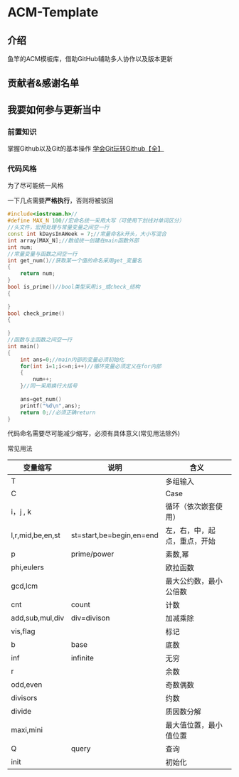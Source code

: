 # ACM-Template

## 介绍

鱼竿的ACM模板库，借助GitHub辅助多人协作以及版本更新

## 贡献者&感谢名单



## 我要如何参与更新当中

### 前置知识

掌握Github以及Git的基本操作
[学会Git玩转Github【全】](https://www.bilibili.com/video/BV1Xx411m7kn?p=5)

### 代码风格

为了尽可能统一风格

一下几点需要**严格执行**，否则将被驳回

```c++
#include<iostream.h>//
#define MAX_N 100//宏命名统一采用大写（可使用下划线对单词区分）
//头文件，宏预处理与常量变量之间空一行
const int kDaysInAWeek = 7;//常量命名k开头，大小写混合
int array[MAX_N];//数组统一创建在main函数外部
int num;
//常量变量与函数之间空一行
int get_num()//获取某一个值的命名采用get_变量名
{
    return num;
}
bool is_prime()//bool类型采用is_或check_结构
{
    
}
bool check_prime()
{
    
}
//函数与主函数之间空一行
int main()
{
    int ans=0;//main内部的变量必须初始化
    for(int i=1;i<=n;i++)//循环变量必须定义在for内部
    {
        num++;
    }//同一采用换行大括号
    
    ans=get_num()
    printf("%d\n",ans);
    return 0;//必须正确return
}
```

代码命名需要尽可能减少缩写，必须有具体意义(常见用法除外)

常见用法

| 变量缩写         | 说明                     | 含义                         |
| ---------------- | ------------------------ | ---------------------------- |
| T                |                          | 多组输入                     |
| C                |                          | Case                         |
| i，j , k         |                          | 循环（依次嵌套使用）         |
| l,r,mid,be,en,st | st=start,be=begin,en=end | 左，右，中，起点，重点，开始 |
| p                | prime/power              | 素数,幂                      |
| phi,eulers       |                          | 欧拉函数                     |
| gcd,lcm          |                          | 最大公约数，最小公倍数       |
| cnt              | count                    | 计数                         |
| add,sub,mul,div  | div=divison              | 加减乘除                     |
| vis,flag         |                          | 标记                         |
| b                | base                     | 底数                         |
| inf              | infinite                 | 无穷                         |
| r                |                          | 余数                         |
| odd,even         |                          | 奇数偶数                     |
| divisors         |                          | 约数                         |
| divide           |                          | 质因数分解                   |
| maxi,mini        |                          | 最大值位置，最小值位置       |
| Q                | query                    | 查询                         |
| init             |                          | 初始化                       |

